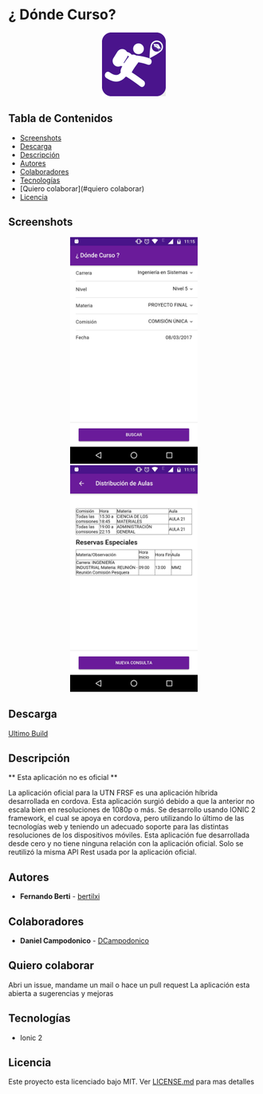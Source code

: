 # ¿ Dónde Curso?

<p align="center">
  <img src="resources/icon.png" width="128"/>
</p>

## Tabla de Contenidos

- [Screenshots](#screenshots)
- [Descarga](#descarga)
- [Descripción](#descripción)
- [Autores](#autores)
- [Colaboradores](#colaboradores)
- [Tecnologías](#tecnologías)
- [Quiero colaborar](#quiero colaborar)
- [Licencia](#licencia)

## Screenshots

<p align="center">
  <img src="screenshots/s1.jpg" width="256"/>
  <img src="screenshots/s2.jpg" width="256"/>
</p>

## Descarga

[Ultimo Build](https://github.com/bertilxi/DC/releases/latest)

## Descripción

** Esta aplicación no es oficial **

La aplicación oficial para la UTN FRSF es una aplicación híbrida desarrollada en cordova.
Esta aplicación surgió debido a que la anterior no escala bien en resoluciones de 1080p o más.
Se desarrollo usando IONIC 2 framework, el cual se apoya en cordova, pero utilizando lo último de las tecnologías web y teniendo un adecuado soporte para las distintas resoluciones de los dispositivos móviles.
Esta aplicación fue desarrollada desde cero y no tiene ninguna relación con la aplicación oficial.
Solo se reutilizó la misma API Rest usada por la aplicación oficial.

## Autores

* **Fernando Berti** - [bertilxi](https://github.com/bertilxi)

## Colaboradores

* **Daniel Campodonico** - [DCampodonico](https://github.com/DCampodonico)

## Quiero colaborar

Abri un issue, mandame un mail o hace un pull request
La aplicación esta abierta a sugerencias y mejoras

## Tecnologías 

- Ionic 2

## Licencia

Este proyecto esta licenciado bajo MIT. Ver [LICENSE.md](LICENSE.md) para mas detalles
